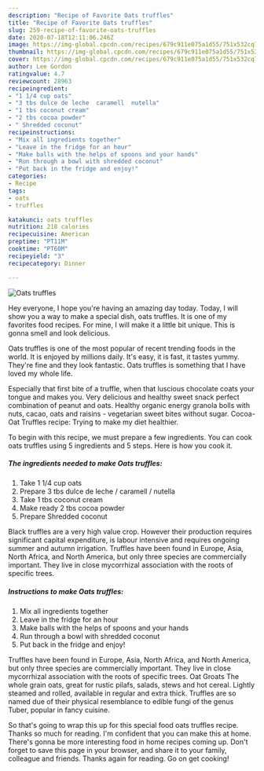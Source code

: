 ```yaml
---
description: "Recipe of Favorite Oats truffles"
title: "Recipe of Favorite Oats truffles"
slug: 259-recipe-of-favorite-oats-truffles
date: 2020-07-18T12:11:06.246Z
image: https://img-global.cpcdn.com/recipes/679c911e075a1d55/751x532cq70/oats-truffles-recipe-main-photo.jpg
thumbnail: https://img-global.cpcdn.com/recipes/679c911e075a1d55/751x532cq70/oats-truffles-recipe-main-photo.jpg
cover: https://img-global.cpcdn.com/recipes/679c911e075a1d55/751x532cq70/oats-truffles-recipe-main-photo.jpg
author: Lee Gordon
ratingvalue: 4.7
reviewcount: 28963
recipeingredient:
- "1 1/4 cup oats"
- "3 tbs dulce de leche  caramell  nutella"
- "1 tbs coconut cream"
- "2 tbs cocoa powder"
- " Shredded coconut"
recipeinstructions:
- "Mix all ingredients together"
- "Leave in the fridge for an hour"
- "Make balls with the helps of spoons and your hands"
- "Run through a bowl with shredded coconut"
- "Put back in the fridge and enjoy!"
categories:
- Recipe
tags:
- oats
- truffles

katakunci: oats truffles 
nutrition: 218 calories
recipecuisine: American
preptime: "PT11M"
cooktime: "PT60M"
recipeyield: "3"
recipecategory: Dinner

---
```



![Oats truffles](https://img-global.cpcdn.com/recipes/679c911e075a1d55/751x532cq70/oats-truffles-recipe-main-photo.jpg)

Hey everyone, I hope you're having an amazing day today. Today, I will show you a way to make a special dish, oats truffles. It is one of my favorites food recipes. For mine, I will make it a little bit unique. This is gonna smell and look delicious.

Oats truffles is one of the most popular of recent trending foods in the world. It is enjoyed by millions daily. It's easy, it is fast, it tastes yummy. They're fine and they look fantastic. Oats truffles is something that I have loved my whole life.

Especially that first bite of a truffle, when that luscious chocolate coats your tongue and makes you. Very delicious and healthy sweet snack perfect combination of peanut and oats. Healthy organic energy granola bolls with nuts, cacao, oats and raisins - vegetarian sweet bites without sugar. Cocoa-Oat Truffles recipe: Trying to make my diet healthier.


To begin with this recipe, we must prepare a few ingredients. You can cook oats truffles using 5 ingredients and 5 steps. Here is how you cook it.

<!--inarticleads1-->

##### The ingredients needed to make Oats truffles:

1. Take 1 1/4 cup oats
1. Prepare 3 tbs dulce de leche / caramell / nutella
1. Take 1 tbs coconut cream
1. Make ready 2 tbs cocoa powder
1. Prepare  Shredded coconut


Black truffles are a very high value crop. However their production requires significant capital expenditure, is labour intensive and requires ongoing summer and autumn irrigation. Truffles have been found in Europe, Asia, North Africa, and North America, but only three species are commercially important. They live in close mycorrhizal association with the roots of specific trees. 

<!--inarticleads2-->

##### Instructions to make Oats truffles:

1. Mix all ingredients together
1. Leave in the fridge for an hour
1. Make balls with the helps of spoons and your hands
1. Run through a bowl with shredded coconut
1. Put back in the fridge and enjoy!


Truffles have been found in Europe, Asia, North Africa, and North America, but only three species are commercially important. They live in close mycorrhizal association with the roots of specific trees. Oat Groats The whole grain oats, great for rustic pilafs, salads, stews and hot cereal. Lightly steamed and rolled, available in regular and extra thick. Truffles are so named due of their physical resemblance to edible fungi of the genus Tuber, popular in fancy cuisine. 

So that's going to wrap this up for this special food oats truffles recipe. Thanks so much for reading. I'm confident that you can make this at home. There's gonna be more interesting food in home recipes coming up. Don't forget to save this page in your browser, and share it to your family, colleague and friends. Thanks again for reading. Go on get cooking!
